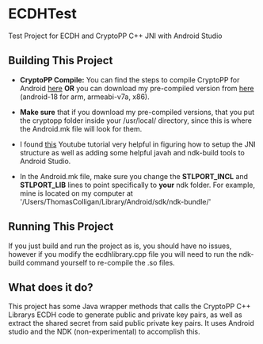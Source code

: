 # ECDHTest
Test Project for ECDH and CryptoPP C++ JNI with Android Studio

## Building This Project
* **CryptoPP Compile:**
You can find the steps to compile CryptoPP for Android [here](https://github.com/joemccann/dillinger)
**OR** you can download my pre-compiled version from [here](http://www.mediafire.com/download/npt73f9369vuy1n/cryptopp.zip) (android-18 for arm, armeabi-v7a, x86).

* **Make sure** that if you download my pre-compiled versions, that you put the cryptopp folder inside your /usr/local/ directory, since this is where the Android.mk file will look for them.

* I found [this](https://www.youtube.com/watch?v=RmPuwdxR1qs) Youtube tutorial very helpful in figuring how to setup the JNI structure as well as adding some helpful javah and ndk-build tools to Android Studio.

* In the Android.mk file, make sure you change the **STLPORT_INCL** and **STLPORT_LIB** lines to point specifically to **your** ndk folder. For example, mine is located on my computer at '/Users/ThomasColligan/Library/Android/sdk/ndk-bundle/'

## Running This Project

If you just build and run the project as is, you should have no issues, however if you modify the ecdhlibrary.cpp file you will need to run the ndk-build command yourself to re-compile the .so files.

## What does it do?
This project has some Java wrapper methods that calls the CryptoPP C++ Librarys ECDH code to generate public and private key pairs, as well as extract the shared secret from said public private key pairs. It uses Android studio and the NDK (non-experimental) to accomplish this.
